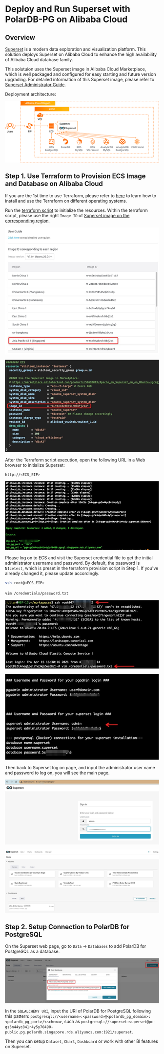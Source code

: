 # Deploy and Run Superset with PolarDB-PG on Alibaba Cloud

## Overview

[Superset](https://superset.apache.org/) is a modern data exploration and visualization platform. This solution deploys Superset on Alibaba Cloud to enhance the high availability of Alibaba Cloud database family.

This solutuion uses the Superset image in Alibaba Cloud Marketplace, which is well packaged and configured for easy starting and future version upgrading. For detailed information of this Superset image, please refer to [Superset Administrator Guide](https://support.websoft9.com/en/docs/superset).

Deployment architecture:

![arch](./images/archi.png)

## Step 1. Use Terraform to Provision ECS Image and Database on Alibaba Cloud

If you are the 1st time to use Terraform, please refer to [here](https://github.com/alibabacloud-howto/terraform-templates) to learn how to install and use the Terraform on different operating systems.

Run the [terraform script](https://github.com/alibabacloud-howto/opensource_with_apsaradb/blob/main/apache-superset/deployment/terraform/main.tf) to initialize the resources. Within the terraform script, please use the right `Image ID` of [Superset image on the corresponding region](https://marketplace.alibabacloud.com/products/56698003/Apache_em_Superset_em_on_Ubuntu-sgcmjj00025684.html).

![superset-image](./images/superset_image.png)

![superset-image-in-tf](./images/superset_image_in_tf.png)

After the Terraform script execution, open the following URL in a Web browser to initialize Superset:

```bash
http://<ECS_EIP>
```

![tf-done](./images/tf_done.png)

Please log on to ECS and visit the Superset credential file to get the initial administrator username and password. By default, the password is `N1cetest`, which is preset in the terraform provision script in Step 1. If you've already changed it, please update accordingly.

```bash
ssh root@<ECS_EIP>

vim /credentials/password.txt
```

![ecs-logon](./images/ecs_logon.png)

![superset-password](./images/superset_password.png)

Then back to Superset log on page, and input the administrator user name and password to log on, you will see the main page.

![superset-logon](./images/superset_logon.png)

![superset-main](./images/superset_main.png)

## Step 2. Setup Connection to PolarDB for PostgreSQL

On the Superset web page, go to `Data` -> `Databases` to add PolarDB for PostgreSQL as a database.

![pg-config](./images/rds_pg_config.png)

In the `SQLALCHEMY URI`, input the URI of PolarDB for PostgreSQL following this pattern: `postgresql://<username>:<password>@<polardb_pg_domain>:<polardb_pg_port>/<schema>`, such as `postgresql://superset:superset@pc-gs5n44yc841r4y5y70490-public.pg.polardb.singapore.rds.aliyuncs.com:1921/superset`.

Then you can setup `Dataset`, `Chart`, `Dashboard` or work with other BI features on Superset.
